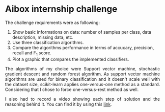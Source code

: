 # Aibox internship challenge
<p align="justify">The challenge requirements were as following:</p>

<ol>
  <li>Show basic informations on data: number of samples per class, data description, missing data, etc.</li>
  <li>Use three classification algorithms.</li>
  <li>Compare the algorithms performance in terms of accucary, precision, recall and F<sub>1</sub> score.</li>
  <li>Plot a graphic that compares the implemented classifiers.</li>
</ol>

<p align="justify">The algorithms of my choice were Support vector machine, stochastic gradient descent and random forest algorithm. As support vector machine algorithms
are used for binary classification and it doesn't scale well with the dataset size, scikit-learn applies one-versus-one method as a standard.
Considering that I chose to force one-versus-rest method as well.</p>
<p align="justify">I also had to record a video showing each step of solution and the reasoning behind it. You can find it by using this <a href="https://drive.google.com/file/d/1EQ-Rz0E7C6yJU1uXACrfkks9MbXfUdeq/view?usp=sharing">link</a>.</p>
